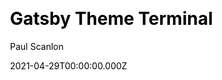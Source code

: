 ---
title: Gatsby Theme Terminal
github: https://github.com/PaulieScanlon/gatsby-theme-terminal
demo: https://gatsbythemeterminal.gatsbyjs.io/
license: null
author: Paul Scanlon
author_link: ''
author_twitter: pauliescanlon
date: 2021-04-29T00:00:00.000Z
ssg:
  - Gatsby
cms: null
css: null
archetype: null
description: >-
  Gatsby Theme Terminal aims to be a zero component theme. It provides data
  components to aid in the abstraction of presentational and data layers which
  together provide the most flexibility.
draft: false
publish_date: '2020-02-16T05:43:08Z'
update_date: '2021-11-03T19:08:20Z'
github_star: 306
github_fork: 35
---